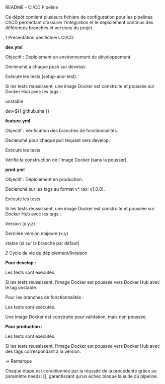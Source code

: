 README - CI/CD Pipeline

Ce dépôt contient plusieurs fichiers de configuration pour les pipelines CI/CD permettant d'assurer l'intégration et le déploiement continus des différentes branches et versions du projet.

*1* Présentation des fichiers CI/CD

**dev.yml**

Objectif : Déploiement en environnement de développement.

Déclenché à chaque push sur develop.

Exécute les tests (setup-and-test).

Si les tests réussissent, une image Docker est construite et poussée sur Docker Hub avec les tags :

unstable

dev-${{ github.sha }}

**feature.yml**

Objectif : Vérification des branches de fonctionnalités.

Déclenché pour chaque pull request vers develop.

Exécute les tests.

Vérifie la construction de l’image Docker (sans la pousser).

**prod.yml**

Objectif : Déploiement en production.

Déclenché sur les tags au format v* (ex: v1.0.0).

Exécute les tests.

Si les tests réussissent, une image Docker est construite et poussée sur Docker Hub avec les tags :

Version (x.y.z)

Dernière version majeure (x.y)

stable (si sur la branche par défaut)

*2* Cycle de vie du déploiement/livraison

**Pour develop :**

Les tests sont exécutés.

Si les tests réussissent, l’image Docker est poussée vers Docker Hub avec le tag unstable.

Pour les branches de fonctionnalités :

Les tests sont exécutés.

Une image Docker est construite pour validation, mais non poussée.

**Pour production :**

Les tests sont exécutés.

Si les tests réussissent, l’image Docker est poussée vers Docker Hub avec des tags correspondant à la version.

-> Remarque

Chaque étape est conditionnée par la réussite de la précédente grâce au paramètre needs: [], garantissant qu’un échec bloque la suite du pipeline.

